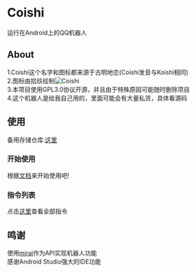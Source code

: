 # Coishi
运行在Android上的QQ机器人  
## About
1.Coishi这个名字和图标都来源于古明地恋(Coishi发音与Koishi相同)  
2.图标由拾玖绘制![Coishi](http://d.tonyn.cn/Coishi/Coishi.png "Coishi,来自拾玖")  
3.本项目使用GPL3.0协议开源，并且由于特殊原因可能随时删除项目  
4.这个机器人是给我自己用的，里面可能会有大量私货，具体看源码  
## 使用
备用存储仓库:[这里](http://d.tonyn.cn/Coishi)
### 开始使用
根据[文档](https://github.com/TonyNomoney/Coishi/docs/使用帮助.md)来开始使用吧!  
### 指令列表
点击[这里](https://github.com/TonyNomoney/Coishi/docs/指令列表.md)查看全部指令
## 鸣谢
使用[mirai](https://github.com/mamoe/mirai)作为API实现机器人功能  
感谢Android Studio强大的IDE功能  
